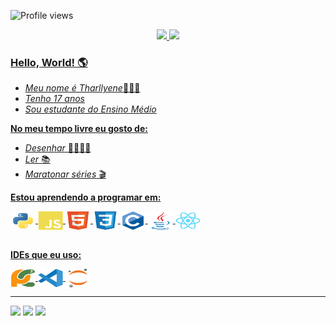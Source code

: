 <p align="left"> <img src="https://komarev.com/ghpvc/?username=Tharllyene&color=yellow" alt="Profile views" /> </p>

<div align="center">
  <a href="https://github.com/Tharllyene">
  <img height="150em" src="https://github-readme-stats.vercel.app/api?username=Tharllyene&show_icons=true&theme=dark&include_all_commits=true&count_private=true"/>
  <img height="150em" src="https://github-readme-stats.vercel.app/api/top-langs/?username=Tharllyene&layout=compact&langs_count=7&theme=dark"/>
</div>

### **Hello, World!** 🌎

- *Meu nome é Tharllyene*💁🏾‍♀️
- *Tenho 17 anos*
- *Sou estudante do Ensino Médio* 

**No meu tempo livre eu gosto de:**
- *Desenhar* 🎨👩🏾‍🎨
- *Ler* 📚
- *Maratonar séries* 🎬

**Estou aprendendo a programar em:**

 
 <div style="display: inline_block">
  <img align="center" alt="Python" height="30" width="40" src="https://raw.githubusercontent.com/devicons/devicon/master/icons/python/python-original.svg">
  <img align="center" alt="Js" height="30" width="40" src="https://raw.githubusercontent.com/devicons/devicon/master/icons/javascript/javascript-plain.svg">
  <img align="center" alt="HTML" height="30" width="40" src="https://raw.githubusercontent.com/devicons/devicon/master/icons/html5/html5-original.svg">
  <img align="center" alt="CSS" height="30" width="40" src="https://raw.githubusercontent.com/devicons/devicon/master/icons/css3/css3-original.svg">
  <img align="center" alt="C" height="30" width="40" src="https://raw.githubusercontent.com/devicons/devicon/master/icons/c/c-original.svg"> 
  <img align="center" alt="Java" height="30" width="40" src="https://raw.githubusercontent.com/devicons/devicon/master/icons/java/java-original.svg"> 
  <img align="center" alt="React" height="30" width="40" src="https://raw.githubusercontent.com/devicons/devicon/master/icons/react/react-original.svg"> 
</div><br>

**IDEs que eu uso:**

  <img align="center" alt="Pycharm" height="30" width="40" src="https://raw.githubusercontent.com/devicons/devicon/master/icons/pycharm/pycharm-original.svg"> 
  <img align="center" alt="Vscode" height="30" width="40" src="https://raw.githubusercontent.com/devicons/devicon/master/icons/vscode/vscode-original.svg"> 
  <img align="center" alt="Jupyter" height="30" width="40" src="https://raw.githubusercontent.com/devicons/devicon/master/icons/jupyter/jupyter-original.svg"> 




 
  __________________________________________________________________
  <div> 
 
  <a href="https://www.linkedin.com/in/tharllyene-soares-73b661203/" target="_blank"><img src="https://img.shields.io/badge/-LinkedIn-%230077B5?style=for-the-badge&logo=linkedin&logoColor=white" target="_blank"></a> 
  <a href="https://instagram.com/Tharllyene" target="_blank"><img src="https://img.shields.io/badge/-Instagram-%23E4405F?style=for-the-badge&logo=instagram&logoColor=white" target="_blank"></a>
   <a href = "mailto:tharllyene@outlook.com"><img src="https://img.shields.io/badge/-email-%23333?style=for-the-badge&logo=gmail&logoColor=white" target="_blank"></a>
</div>
